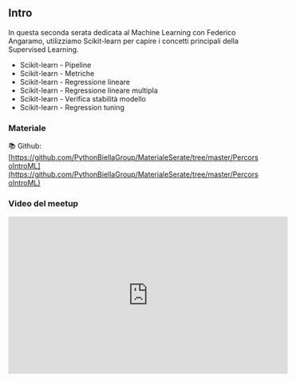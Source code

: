 ## Intro

In questa seconda serata dedicata al Machine Learning con Federico Angaramo, utilizziamo Scikit-learn per capire i concetti principali della Supervised Learning.

* Scikit-learn - Pipeline
* Scikit-learn - Metriche
* Scikit-learn - Regressione lineare
* Scikit-learn - Regressione lineare multipla
* Scikit-learn - Verifica stabilità modello
* Scikit-learn - Regression tuning

### Materiale

📚 Github:
[https://github.com/PythonBiellaGroup/MaterialeSerate/tree/master/PercorsoIntroML](https://github.com/PythonBiellaGroup/MaterialeSerate/tree/master/PercorsoIntroML)

### Video del meetup

<iframe width="560" height="315" src="https://www.youtube.com/embed/DdKshoBYwOg?si=5CoJVis6SwU_CsLL" title="YouTube video player" frameborder="0" allow="accelerometer; autoplay; clipboard-write; encrypted-media; gyroscope; picture-in-picture; web-share" allowfullscreen></iframe>